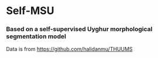 # Self-MSU
### Based on a self-supervised Uyghur morphological segmentation model
Data is from https://github.com/halidanmu/THUUMS
